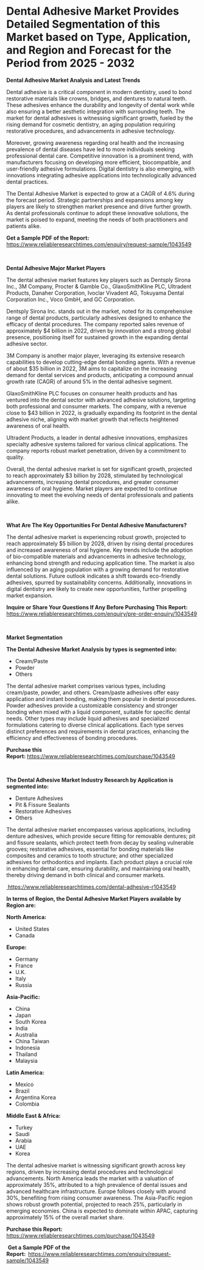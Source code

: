 <p><h1>Dental Adhesive Market Provides Detailed Segmentation of this Market based on Type, Application, and Region and Forecast for the Period from 2025 - 2032</h1></p><p><strong>Dental Adhesive Market Analysis and Latest Trends</strong></p>
<p><p>Dental adhesive is a critical component in modern dentistry, used to bond restorative materials like crowns, bridges, and dentures to natural teeth. These adhesives enhance the durability and longevity of dental work while also ensuring a better aesthetic integration with surrounding teeth. The market for dental adhesives is witnessing significant growth, fueled by the rising demand for cosmetic dentistry, an aging population requiring restorative procedures, and advancements in adhesive technology. </p><p>Moreover, growing awareness regarding oral health and the increasing prevalence of dental diseases have led to more individuals seeking professional dental care. Competitive innovation is a prominent trend, with manufacturers focusing on developing more efficient, biocompatible, and user-friendly adhesive formulations. Digital dentistry is also emerging, with innovations integrating adhesive applications into technologically advanced dental practices.</p><p>The Dental Adhesive Market is expected to grow at a CAGR of 4.6% during the forecast period. Strategic partnerships and expansions among key players are likely to strengthen market presence and drive further growth. As dental professionals continue to adopt these innovative solutions, the market is poised to expand, meeting the needs of both practitioners and patients alike.</p></p>
<p><strong>Get a Sample PDF of the Report:&nbsp;</strong> <a href="https://www.reliableresearchtimes.com/enquiry/request-sample/1043549?utm_campaign=2665&utm_medium=2&utm_source=Github&utm_content=ia&utm_term=19042025&utm_id=dental-adhesive">https://www.reliableresearchtimes.com/enquiry/request-sample/1043549</a></p>
<p>&nbsp;</p>
<p><strong>Dental Adhesive Major Market Players</strong></p>
<p><p>The dental adhesive market features key players such as Dentsply Sirona Inc., 3M Company, Procter & Gamble Co., GlaxoSmithKline PLC, Ultradent Products, Danaher Corporation, Ivoclar Vivadent AG, Tokuyama Dental Corporation Inc., Voco GmbH, and GC Corporation. </p><p>Dentsply Sirona Inc. stands out in the market, noted for its comprehensive range of dental products, particularly adhesives designed to enhance the efficacy of dental procedures. The company reported sales revenue of approximately $4 billion in 2022, driven by innovation and a strong global presence, positioning itself for sustained growth in the expanding dental adhesive sector.</p><p>3M Company is another major player, leveraging its extensive research capabilities to develop cutting-edge dental bonding agents. With a revenue of about $35 billion in 2022, 3M aims to capitalize on the increasing demand for dental services and products, anticipating a compound annual growth rate (CAGR) of around 5% in the dental adhesive segment.</p><p>GlaxoSmithKline PLC focuses on consumer health products and has ventured into the dental sector with advanced adhesive solutions, targeting both professional and consumer markets. The company, with a revenue close to $43 billion in 2022, is gradually expanding its footprint in the dental adhesive niche, aligning with market growth that reflects heightened awareness of oral health.</p><p>Ultradent Products, a leader in dental adhesive innovations, emphasizes specialty adhesive systems tailored for various clinical applications. The company reports robust market penetration, driven by a commitment to quality.</p><p>Overall, the dental adhesive market is set for significant growth, projected to reach approximately $3 billion by 2028, stimulated by technological advancements, increasing dental procedures, and greater consumer awareness of oral hygiene. Market players are expected to continue innovating to meet the evolving needs of dental professionals and patients alike.</p></p>
<p>&nbsp;</p>
<p><strong>What Are The Key Opportunities For Dental Adhesive Manufacturers?</strong></p>
<p><p>The dental adhesive market is experiencing robust growth, projected to reach approximately $5 billion by 2028, driven by rising dental procedures and increased awareness of oral hygiene. Key trends include the adoption of bio-compatible materials and advancements in adhesive technology, enhancing bond strength and reducing application time. The market is also influenced by an aging population with a growing demand for restorative dental solutions. Future outlook indicates a shift towards eco-friendly adhesives, spurred by sustainability concerns. Additionally, innovations in digital dentistry are likely to create new opportunities, further propelling market expansion.</p></p>
<p><strong>Inquire or Share Your Questions If Any Before Purchasing This Report:</strong> <a href="https://www.reliableresearchtimes.com/enquiry/pre-order-enquiry/1043549?utm_campaign=2665&utm_medium=2&utm_source=Github&utm_content=ia&utm_term=19042025&utm_id=dental-adhesive">https://www.reliableresearchtimes.com/enquiry/pre-order-enquiry/1043549</a></p>
<p>&nbsp;</p>
<p><strong>Market Segmentation</strong></p>
<p><strong>The Dental Adhesive Market Analysis by types is segmented into:</strong></p>
<p><ul><li>Cream/Paste</li><li>Powder</li><li>Others</li></ul></p>
<p><p>The dental adhesive market comprises various types, including cream/paste, powder, and others. Cream/paste adhesives offer easy application and instant bonding, making them popular in dental procedures. Powder adhesives provide a customizable consistency and stronger bonding when mixed with a liquid component, suitable for specific dental needs. Other types may include liquid adhesives and specialized formulations catering to diverse clinical applications. Each type serves distinct preferences and requirements in dental practices, enhancing the efficiency and effectiveness of bonding procedures.</p></p>
<p><strong>Purchase this Report:&nbsp;</strong><a href="https://www.reliableresearchtimes.com/purchase/1043549?utm_campaign=2665&utm_medium=2&utm_source=Github&utm_content=ia&utm_term=19042025&utm_id=dental-adhesive">https://www.reliableresearchtimes.com/purchase/1043549</a></p>
<p>&nbsp;</p>
<p><strong>The Dental Adhesive Market Industry Research by Application is segmented into:</strong></p>
<p><ul><li>Denture Adhesives</li><li>Pit & Fissure Sealants</li><li>Restorative Adhesives</li><li>Others</li></ul></p>
<p><p>The dental adhesive market encompasses various applications, including denture adhesives, which provide secure fitting for removable dentures; pit and fissure sealants, which protect teeth from decay by sealing vulnerable grooves; restorative adhesives, essential for bonding materials like composites and ceramics to tooth structure; and other specialized adhesives for orthodontics and implants. Each product plays a crucial role in enhancing dental care, ensuring durability, and maintaining oral health, thereby driving demand in both clinical and consumer markets.</p></p>
<p><a href="https://www.reliableresearchtimes.com/dental-adhesive-r1043549?utm_campaign=2665&utm_medium=2&utm_source=Github&utm_content=ia&utm_term=19042025&utm_id=dental-adhesive">&nbsp;https://www.reliableresearchtimes.com/dental-adhesive-r1043549</a></p>
<p><strong>In terms of Region, the Dental Adhesive Market Players available by Region are:</strong></p>
<p>
    <p> <strong> North America: </strong>
        <ul>
            <li>United States</li>
            <li>Canada</li>
        </ul>
        </p> 
    <p> <strong> Europe: </strong>
        <ul>
            <li>Germany</li>
            <li>France</li>
            <li>U.K.</li>
            <li>Italy</li>
            <li>Russia</li>
        </ul>
        </p> 
    <p> <strong> Asia-Pacific: </strong>
        <ul>
            <li>China</li>
            <li>Japan</li>
            <li>South Korea</li>
            <li>India</li>
            <li>Australia</li>
            <li>China Taiwan</li>
            <li>Indonesia</li>
            <li>Thailand</li>
            <li>Malaysia</li>
        </ul>
        </p> 
    <p> <strong> Latin America: </strong>
        <ul>
            <li>Mexico</li>
            <li>Brazil</li>
            <li>Argentina Korea</li>
            <li>Colombia</li>
        </ul>
        </p> 
    <p> <strong> Middle East & Africa: </strong>
        <ul>
            <li>Turkey</li>
            <li>Saudi</li>
            <li>Arabia</li>
            <li>UAE</li>
            <li>Korea</li>
        </ul>
    </p>
    </p>
<p><p>The dental adhesive market is witnessing significant growth across key regions, driven by increasing dental procedures and technological advancements. North America leads the market with a valuation of approximately 35%, attributed to a high prevalence of dental issues and advanced healthcare infrastructure. Europe follows closely with around 30%, benefiting from rising consumer awareness. The Asia-Pacific region shows robust growth potential, projected to reach 25%, particularly in emerging economies. China is expected to dominate within APAC, capturing approximately 15% of the overall market share.</p></p>
<p><strong>Purchase this Report: </strong><a href="https://www.reliableresearchtimes.com/purchase/1043549?utm_campaign=2665&utm_medium=2&utm_source=Github&utm_content=ia&utm_term=19042025&utm_id=dental-adhesive">https://www.reliableresearchtimes.com/purchase/1043549</a></p>
<p>&nbsp;<strong>Get a Sample PDF of the Report:&nbsp;&nbsp;</strong><a href="https://www.reliableresearchtimes.com/enquiry/request-sample/1043549?utm_campaign=2665&utm_medium=2&utm_source=Github&utm_content=ia&utm_term=19042025&utm_id=dental-adhesive">https://www.reliableresearchtimes.com/enquiry/request-sample/1043549</a></p>
<p><strong></strong></p>
<p><p></p><p></p><p></p></p>